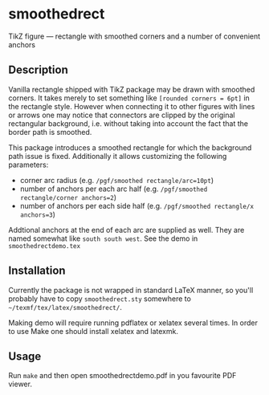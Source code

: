 # smoothedrect
TikZ figure — rectangle with smoothed corners and a number of convenient anchors

## Description

Vanilla rectangle shipped with TikZ package may be drawn with smoothed corners. It takes merely to set something like `[rounded corners = 6pt]` in the rectangle style. However when connecting it to other figures with lines or arrows one may notice that connectors are clipped by the original rectangular background, i.e. without taking into account the fact that the border path is smoothed.

This package introduces a smoothed rectangle for which the background path issue is fixed. Additionally it allows customizing the following parameters:

* corner arc radius (e.g. `/pgf/smoothed rectangle/arc=10pt`)
* number of anchors per each arc half (e.g. `/pgf/smoothed rectangle/corner anchors=2`)
* number of anchors per each side half (e.g. `/pgf/smoothed rectangle/x anchors=3`)

Addtional anchors at the end of each arc are supplied as well. They are named somewhat like `south south west`. See the demo in `smoothedrectdemo.tex`

## Installation
Currently the package is not wrapped in standard LaTeX manner, so you'll probably have to copy `smoothedrect.sty` somewhere to `~/texmf/tex/latex/smoothedrect/`.

Making demo will require running pdflatex or xelatex several times. In order to use Make one should install xelatex and latexmk.


## Usage

Run `make` and then open smoothedrectdemo.pdf in you favourite PDF viewer.